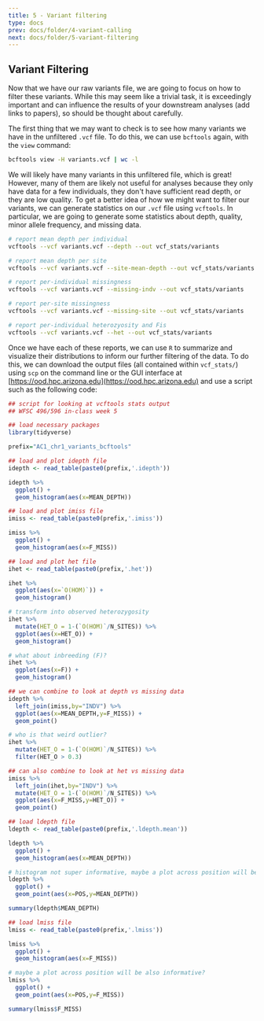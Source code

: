 ```yaml
---
title: 5 - Variant filtering
type: docs
prev: docs/folder/4-variant-calling
next: docs/folder/5-variant-filtering
---
```


## Variant Filtering
Now that we have our raw variants file, we are going to focus on how to filter these variants. While this may seem like a trivial task, it is exceedingly important and can influence the results of your downstream analyses (add links to papers), so should be thought about carefully.

The first thing that we may want to check is to see how many variants we have in the unfiltered `.vcf` file. To do this, we can use `bcftools` again, with the `view` command:

```sh
bcftools view -H variants.vcf | wc -l
```
We will likely have many variants in this unfiltered file, which is great! However, many of them are likely not useful for analyses because they only have data for a few individuals, they don't have sufficient read depth, or they are low quality. To get a better idea of how we might want to filter our variants, we can generate statistics on our `.vcf` file using `vcftools`. In particular, we are going to generate some statistics about depth, quality, minor allele frequency, and missing data.

```sh
# report mean depth per individual
vcftools --vcf variants.vcf --depth --out vcf_stats/variants

# report mean depth per site
vcftools --vcf variants.vcf --site-mean-depth --out vcf_stats/variants

# report per-individual missingness
vcftools --vcf variants.vcf --missing-indv --out vcf_stats/variants

# report per-site missingness
vcftools --vcf variants.vcf --missing-site --out vcf_stats/variants

# report per-individual heterozyosity and Fis
vcftools --vcf variants.vcf --het --out vcf_stats/variants
```
Once we have each of these reports, we can use `R` to summarize and visualize their distributions to inform our further filtering of the data. To do this, we can download the output files (all contained within `vcf_stats/`) using `scp` on the command line or the GUI interface at [https://ood.hpc.arizona.edu](https://ood.hpc.arizona.edu) and use a script such as the following code:

```r
## script for looking at vcftools stats output
## WFSC 496/596 in-class week 5

## load necessary packages
library(tidyverse)

prefix="AC1_chr1_variants_bcftools"

## load and plot idepth file
idepth <- read_table(paste0(prefix,'.idepth'))

idepth %>%
  ggplot() +
  geom_histogram(aes(x=MEAN_DEPTH))

## load and plot imiss file
imiss <- read_table(paste0(prefix,'.imiss'))

imiss %>%
  ggplot() +
  geom_histogram(aes(x=F_MISS))

## load and plot het file
ihet <- read_table(paste0(prefix,'.het'))

ihet %>%
  ggplot(aes(x=`O(HOM)`)) +
  geom_histogram()

# transform into observed heterozygosity
ihet %>%
  mutate(HET_O = 1-(`O(HOM)`/N_SITES)) %>%
  ggplot(aes(x=HET_O)) +
  geom_histogram()

# what about inbreeding (F)?
ihet %>%
  ggplot(aes(x=F)) +
  geom_histogram()

## we can combine to look at depth vs missing data
idepth %>%
  left_join(imiss,by="INDV") %>%
  ggplot(aes(x=MEAN_DEPTH,y=F_MISS)) +
  geom_point()

# who is that weird outlier?
ihet %>%
  mutate(HET_O = 1-(`O(HOM)`/N_SITES)) %>%
  filter(HET_O > 0.3)

## can also combine to look at het vs missing data
imiss %>%
  left_join(ihet,by="INDV") %>%
  mutate(HET_O = 1-(`O(HOM)`/N_SITES)) %>%
  ggplot(aes(x=F_MISS,y=HET_O)) +
  geom_point()

## load ldepth file
ldepth <- read_table(paste0(prefix,'.ldepth.mean'))

ldepth %>% 
  ggplot() +
  geom_histogram(aes(x=MEAN_DEPTH))

# histogram not super informative, maybe a plot across position will be better?
ldepth %>% 
  ggplot() +
  geom_point(aes(x=POS,y=MEAN_DEPTH))

summary(ldepth$MEAN_DEPTH)

## load lmiss file
lmiss <- read_table(paste0(prefix,'.lmiss'))

lmiss %>% 
  ggplot() +
  geom_histogram(aes(x=F_MISS))

# maybe a plot across position will be also informative?
lmiss %>% 
  ggplot() +
  geom_point(aes(x=POS,y=F_MISS))

summary(lmiss$F_MISS)

```

